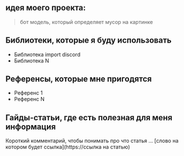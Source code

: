 ## идея моего проекта:
>  бот модель, который определяет мусор на картинке

## Библиотеки, которые я буду использовать
- Библиотека import discord
- Библиотека N

## Референсы, которые мне пригодятся
- Референс 1
- Референс N

## Гайды-статьи, где есть полезная для меня информация
Короткий комментарий, чтобы понимать про что статья ... [слово на котором будет ссылка](https://ссылка на статью)
